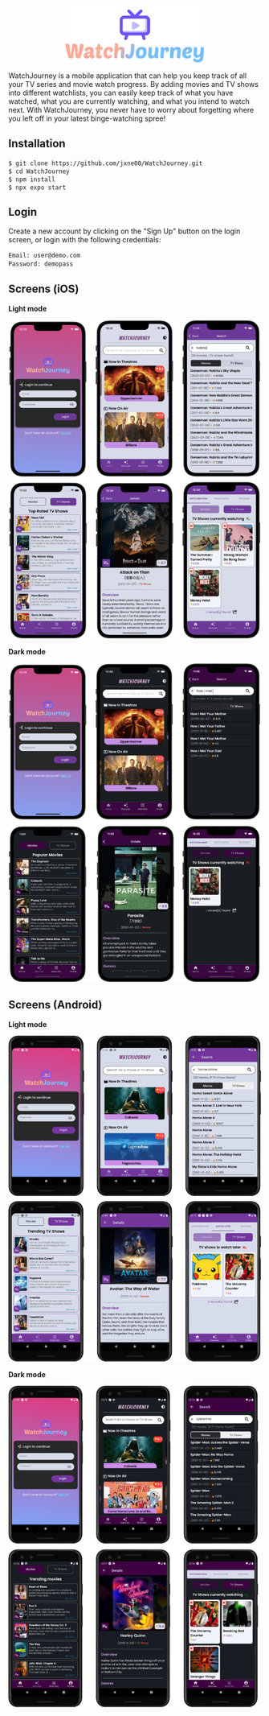 <p align="center">
  <img src="https://github.com/jxne00/WatchJourney/blob/main/assets/images/app-icon.png" alt="WatchJourney Logo" width=280>
</p>

WatchJourney is a mobile application that can help you keep track of all your TV series and movie watch progress. By adding movies and TV shows into different watchlists, you can easily keep track of what you have watched, what you are currently watching, and what you intend to watch next. With WatchJourney, you never have to worry about forgetting where you left off in your latest binge-watching spree!

## Installation

```text
$ git clone https://github.com/jxne00/WatchJourney.git
$ cd WatchJourney
$ npm install
$ npx expo start
```
## Login

Create a new account by clicking on the "Sign Up" button on the login screen, or login with the following credentials:

```txt
Email: user@demo.com
Password: demopass
```

## Screens (iOS)

**Light mode**

<p align="center">
  <img src="https://github.com/jxne00/WatchJourney/blob/main/assets/demo/light-ios.png" alt="iOS screens in light mode">
</p>

**Dark mode**

<p align="center">
  <img src="https://github.com/jxne00/WatchJourney/blob/main/assets/demo/dark-ios.png" alt="iOS screens in dark mode">
</p>

## Screens (Android)

**Light mode**

<p align="center">
  <img src="https://github.com/jxne00/WatchJourney/blob/main/assets/demo/light-android.png" alt="Android screens in light mode">
</p>

**Dark mode**

<p align="center">
  <img src="https://github.com/jxne00/WatchJourney/blob/main/assets/demo/dark-android.png" alt="Android screens in dark mode">
</p>
